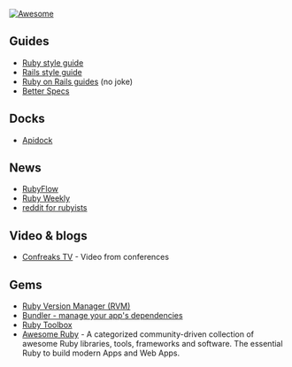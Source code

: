 [![Awesome](https://cdn.rawgit.com/sindresorhus/awesome/d7305f38d29fed78fa85652e3a63e154dd8e8829/media/badge.svg)](https://github.com/sindresorhus/awesome)

## Guides

- [Ruby style guide](https://github.com/bbatsov/ruby-style-guide)
- [Rails style guide](https://github.com/bbatsov/rails-style-guide)
- [Ruby on Rails guides](http://guides.rubyonrails.org) (no joke)
- [Better Specs](http://betterspecs.org/)

## Docks

- [Apidock](http://apidock.com/)

## News 

- [RubyFlow](http://www.rubyflow.com/)
- [Ruby Weekly](http://rubyweekly.com/)
- [reddit for rubyists](https://www.reddit.com/r/ruby)

## Video & blogs
- [Confreaks TV](http://confreaks.tv/) - Video from conferences

## Gems

- [Ruby Version Manager (RVM)](http://rvm.io/rvm/install)
- [Bundler - manage your app's dependencies](http://bundler.io)
- [Ruby Toolbox](http:/www.ruby-toolbox.com) 
- [Awesome Ruby](http://awesome-ruby.com/) - A categorized community-driven collection of awesome Ruby libraries, tools, frameworks and software. The essential Ruby to build modern Apps and Web Apps.
